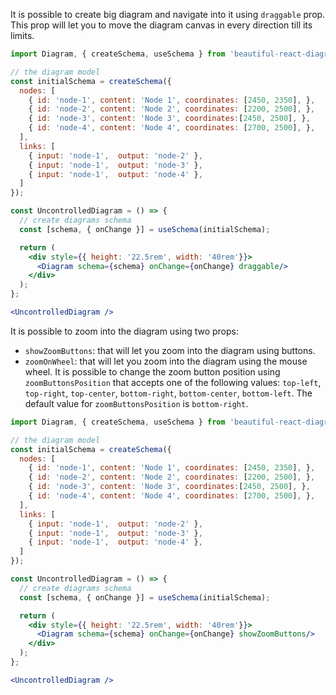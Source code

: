 It is possible to create big diagram and navigate into it using `draggable` prop.
This prop will let you to move the diagram canvas in every direction till its limits.

``` jsx
import Diagram, { createSchema, useSchema } from 'beautiful-react-diagrams';

// the diagram model
const initialSchema = createSchema({
  nodes: [
    { id: 'node-1', content: 'Node 1', coordinates: [2450, 2350], },
    { id: 'node-2', content: 'Node 2', coordinates: [2200, 2500], },
    { id: 'node-3', content: 'Node 3', coordinates:[2450, 2500], },
    { id: 'node-4', content: 'Node 4', coordinates: [2700, 2500], },
  ],
  links: [
    { input: 'node-1',  output: 'node-2' },
    { input: 'node-1',  output: 'node-3' },
    { input: 'node-1',  output: 'node-4' },
  ]
});

const UncontrolledDiagram = () => {
  // create diagrams schema
  const [schema, { onChange }] = useSchema(initialSchema);

  return (
    <div style={{ height: '22.5rem', width: '40rem'}}>
      <Diagram schema={schema} onChange={onChange} draggable/>
    </div>
  );
};

<UncontrolledDiagram />
```

It is possible to zoom into the diagram using two props:
- `showZoomButtons`: that will let you zoom into the diagram using buttons.
- `zoomOnWheel`: that will let you zoom into the diagram using the mouse wheel.
It is possible to change the zoom button position using `zoomButtonsPosition` that accepts one of the following values:
`top-left`, `top-right`, `top-center`, `bottom-right`, `bottom-center`, `bottom-left`. 
The default value for `zoomButtonsPosition` is `bottom-right`.

``` jsx
import Diagram, { createSchema, useSchema } from 'beautiful-react-diagrams';

// the diagram model
const initialSchema = createSchema({
  nodes: [
    { id: 'node-1', content: 'Node 1', coordinates: [2450, 2350], },
    { id: 'node-2', content: 'Node 2', coordinates: [2200, 2500], },
    { id: 'node-3', content: 'Node 3', coordinates:[2450, 2500], },
    { id: 'node-4', content: 'Node 4', coordinates: [2700, 2500], },
  ],
  links: [
    { input: 'node-1',  output: 'node-2' },
    { input: 'node-1',  output: 'node-3' },
    { input: 'node-1',  output: 'node-4' },
  ]
});

const UncontrolledDiagram = () => {
  // create diagrams schema
  const [schema, { onChange }] = useSchema(initialSchema);

  return (
    <div style={{ height: '22.5rem', width: '40rem'}}>
      <Diagram schema={schema} onChange={onChange} showZoomButtons/>
    </div>
  );
};

<UncontrolledDiagram />
```
